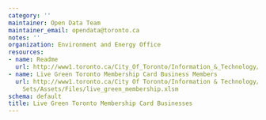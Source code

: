 ```yaml
---
category: ''
maintainer: Open Data Team
maintainer_email: opendata@toronto.ca
notes: ''
organization: Environment and Energy Office
resources:
- name: Readme
  url: http://www1.toronto.ca/City_Of_Toronto/Information_&_Technology/Open_Data/Data_Sets/Assets/Files/live_green_membership_Readme.xls
- name: Live Green Toronto Membership Card Business Members
  url: http://www1.toronto.ca/City Of Toronto/Information & Technology/Open Data/Data
    Sets/Assets/Files/live_green_membership.xlsm
schema: default
title: Live Green Toronto Membership Card Businesses
---
```

